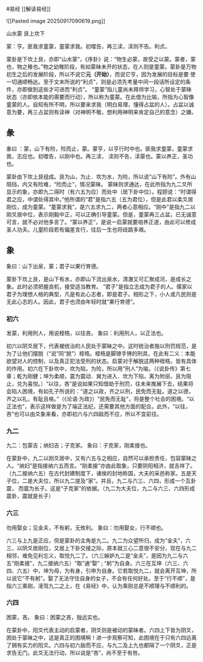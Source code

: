 #易经 [[解读易经]]

![[Pasted image 20250917090619.png]]

山水蒙  艮上坎下

蒙：亨。匪我求童蒙，童蒙求我。初噬告，再三渎，渎则不告。利贞。

蒙卦是下坎上艮，亦即“山水蒙”，《序卦》说：“物生必蒙，故受之以蒙。蒙者，蒙也，物之稚也。”物之幼稚阶段，有如蒙昧未开的状态，在人则是童蒙。蒙卦是万物初生之后的发展阶段，所以不说它**元（开始）**，而说它亨，因为发展的目标是要
使一切通顺畅达。至于文末所说的“利贞”，则是必须先考量中间一段话所设定的条件，亦即做到这些才可进而“利贞”。
“童蒙”指儿童尚未拜师学习，心智处于蒙昧状态（亦即依本能的需要而行动），所以称为童蒙。在此借为比喻，所指为心智像童蒙的人。自知有所不明，所以要来求我（明白易理，懂得占盆的人）。占盆以诚意为要，再三占盆则有读神（对神明不敬，想利用神明来肯定自己的意念）之嫌。

## 彖
彖曰 ：蒙，山下有险，险而止，蒙。蒙亨，以亨行时中也。匪我求童蒙，童蒙求我，志应也。初噬告，以刚中也。再三渎， 渎则不告，渎蒙也。蒙以养正，圣功也。


蒙卦由下坎上艮组成。艮为山，为止．坎为水，为险，所以说“山下有险”。外有山阻挡，内又有险难，“险而止”，情况蒙昧。
蒙昧则求通达，在此所指为九二爻所显示的象，亦即九二得时（有六五为应）而处中（居下卦中位）。程颐说：“时谓得君之应，中谓处得其中。”他所谓的“君”是指六五（五为君位），但是此君以柔爻居刚位，成为童蒙。“童蒙求我”，是六五求九二，两者心意相应。“刚中”是指九二以刚爻居中位，表示刚毅中正，可以正确引导童蒙。但是，童蒙再三占盆，已无诚意可言，就不必对他多言了。“蒙以养正”，是说一启蒙就要培养正道，由此可以修成圣人功夫。儿童阶段若有偏差言行，往后一生也将歧路多艰。


## 象
象曰：山下出泉，蒙；君子以果行育德。

蒙卦下坎上艮，是山下有水，亦即山下流出泉水，清澈又可汇聚成河，是成长之象。此时必须把握良机，接受适当教育。
“君子”是指立志成为君子的人。儒家以君子为理想人格的典型，凡是有此心志者，即是君子。相形之下，小人或凡民则是无此心志的人。因此，君子也须由年轻时就“果行育德”。



### 初六
发蒙，利用刑人，用说桎梏，以往吝。
象曰：利用刑人，以正法也。

初六以阴爻居下，代表被统治的人民处于蒙昧之中。这时统治者施以刑罚规范，是为了让他们摆脱（“说”同“脱”）桎梏。桎梏是脚镣手铐的刑具，在此有二义：本能欲望对人的控制，以及真正犯法受刑的状态。启蒙对于解脱这两种桎梏，皆有具体的作用。初六在下卦坎中，坎为陷，为险，所以用“刑人”为喻。（《说卦传》第七章；乾为刚健；坤为柔顺，震为震动．巽为进入．坎为下陷，离为附丽，艮为阻止，兑为喜悦。）“以往，吝”是说如果只知借助于刑罚，往未来推展下去，结果将会陷人困境，有如孔子所说的：“道之以政，齐之以刑，民免而无耻。道之以德，齐之以礼，有耻且格。”（《论语·为政》）“民免而无耻”，将是整个社会的困境。“以正法也”，表示这样做是为了端正法纪，还需要其他方面的配合。此外，“以往，吝”也可以由爻象来看，亦即初六与六四敌而不应，所以不宜前往。


### 九二
九二：包蒙吉；纳妇吉；子克家。
象曰：子克家，刚柔接也。

在蒙卦中，九二以刚爻居中，又有六五与之相应，自然可以承担责任，包容蒙昧之人。“纳妇”是指接纳六五而言。“刚柔接”亦由此取象，只要阴阳相济，就吉祥了。（九二接纳六五）在古代封建制度下，诸侯的封地称国，大夫的采邑称家。五是天子位，二是大夫位，所以九二提及“家”。并且，九二与六三、六四，形成一个互卦震， 而震为长子。这是“子克家”的依据。（九二为大夫位，九二与六三、六四形成震卦，震就是长子）


### 六三
勿用娶女；见金夫，不有躬，无攸利。
象曰：勿用娶女，行不顺也。
 
六三与上九是正应，但是蒙卦的主角是九二。九二为众望所归，成为“金夫”，六三，以阴爻居刚位，又居上下卦交接之际，原本就三心二意很不安分，现在与九二相邻，难免见利忘义，取悦九二了。（六三嫉妒九二是“金夫”，是因为九二与六五“刚柔接”，九二接纳六五）“取”通“娶” ; “躬”为自身。六三在互坤（六三、六四、六五）中，坤为母，为有身，引申为自身。它若取悦九二，就会离开互坤，所以说它“不有躬”。娶了无法守住自身的女子，不会有任何好处。至于“行不顺”，是指六三乘刚，凌驾九二之上，在《易经》中，认为乘刚总是不顺理与不顺利的。



### 六四
困蒙，吝。
象曰：困蒙之吝，独远实也。

在蒙卦中，阳爻代表主动的启蒙者，阴爻则是被动的蒙昧者。六四上下皆为阴爻，困处于蒙昧之中，这是真正的困境啊！进一步观察可知，此困境在于只有六四远离了拥有实力的阳爻。六四与初六敌而不应，与九二及上九也都隔了一个阴爻，正是求告无门。此爻无法行动，所以说是“吝”，尚不至于有咎。

































